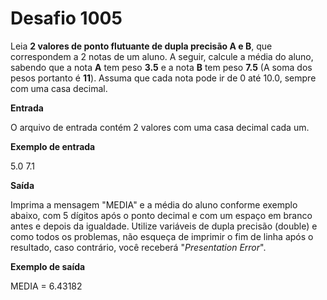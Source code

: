 # Desafio 1005

Leia **2 valores de ponto flutuante de dupla precisão A e B**, que correspondem a 2 notas de um aluno. A seguir, calcule a média do aluno, sabendo que a nota **A** tem peso **3.5** e a nota **B** tem peso **7.5** (A soma dos pesos portanto é **11**). Assuma que cada nota pode ir de 0 até 10.0, sempre com uma casa decimal.

**Entrada**

O arquivo de entrada contém 2 valores com uma casa decimal cada um.

**Exemplo de entrada**

5.0
7.1


**Saída**

Imprima a mensagem "MEDIA" e a média do aluno conforme exemplo abaixo, com 5 dígitos após o ponto decimal e com um espaço em branco antes e depois da igualdade. Utilize variáveis de dupla precisão (double) e como todos os problemas, não esqueça de imprimir o fim de linha após o resultado, caso contrário, você receberá "_Presentation Error_".

**Exemplo de saída**

MEDIA = 6.43182


